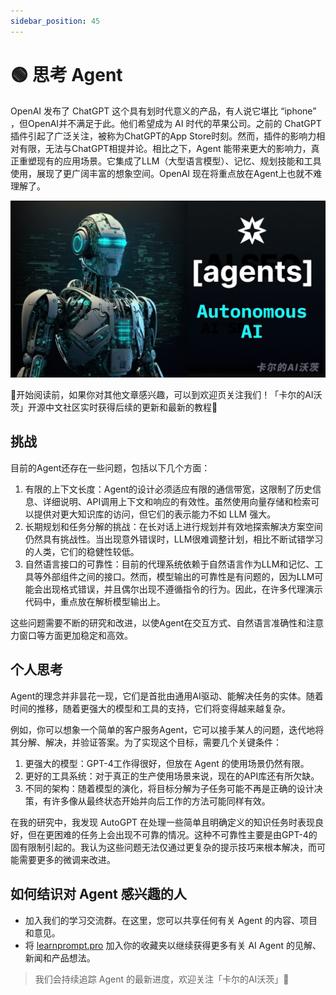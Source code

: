```yaml
---
sidebar_position: 45
---
```


# 🟢 思考 Agent

OpenAI 发布了 ChatGPT 这个具有划时代意义的产品，有人说它堪比 “iphone” ，但OpenAI并不满足于此。他们希望成为 AI 时代的苹果公司。之前的 ChatGPT 插件引起了广泛关注，被称为ChatGPT的App Store时刻。然而，插件的影响力相对有限，无法与ChatGPT相提并论。相比之下，Agent 能带来更大的影响力，真正重塑现有的应用场景。它集成了LLM（大型语言模型）、记忆、规划技能和工具使用，展现了更广阔丰富的想象空间。OpenAI 现在将重点放在Agent上也就不难理解了。

![maxresdefault](./img/maxresdefault.jpg)

🎉开始阅读前，如果你对其他文章感兴趣，可以到欢迎页关注我们！「卡尔的AI沃茨」开源中文社区实时获得后续的更新和最新的教程🎉

## 挑战

目前的Agent还存在一些问题，包括以下几个方面：

1. 有限的上下文长度：Agent的设计必须适应有限的通信带宽，这限制了历史信息、详细说明、API调用上下文和响应的有效性。虽然使用向量存储和检索可以提供对更大知识库的访问，但它们的表示能力不如 LLM 强大。
2. 长期规划和任务分解的挑战：在长对话上进行规划并有效地探索解决方案空间仍然具有挑战性。当出现意外错误时，LLM很难调整计划，相比不断试错学习的人类，它们的稳健性较低。
3. 自然语言接口的可靠性：目前的代理系统依赖于自然语言作为LLM和记忆、工具等外部组件之间的接口。然而，模型输出的可靠性是有问题的，因为LLM可能会出现格式错误，并且偶尔出现不遵循指令的行为。因此，在许多代理演示代码中，重点放在解析模型输出上。

这些问题需要不断的研究和改进，以使Agent在交互方式、自然语言准确性和注意力窗口等方面更加稳定和高效。

## 个人思考 

Agent的理念并非昙花一现，它们是首批由通用AI驱动、能解决任务的实体。随着时间的推移，随着更强大的模型和工具的支持，它们将变得越来越复杂。

例如，你可以想象一个简单的客户服务Agent，它可以接手某人的问题，迭代地将其分解、解决，并验证答案。为了实现这个目标，需要几个关键条件：

1. 更强大的模型：GPT-4工作得很好，但放在 Agent 的使用场景仍然有限。
2. 更好的工具系统：对于真正的生产使用场景来说，现在的API库还有所欠缺。
3. 不同的架构：随着模型的演化，将目标分解为子任务可能不再是正确的设计决策，有许多像从最终状态开始并向后工作的方法可能同样有效。

在我的研究中，我发现 AutoGPT 在处理一些简单且明确定义的知识任务时表现良好，但在更困难的任务上会出现不可靠的情况。这种不可靠性主要是由GPT-4的固有限制引起的。我认为这些问题无法仅通过更复杂的提示技巧来根本解决，而可能需要更多的微调来改进。

## 如何结识对 Agent 感兴趣的人

- 加入我们的学习交流群。在这里，您可以共享任何有关 Agent 的内容、项目和意见。
- 将 [learnprompt.pro](https://www.learnprompt.pro) 加入你的收藏夹以继续获得更多有关 AI Agent 的见解、新闻和产品想法。

> 我们会持续追踪 Agent 的最新进度，欢迎关注「卡尔的AI沃茨」🧙

